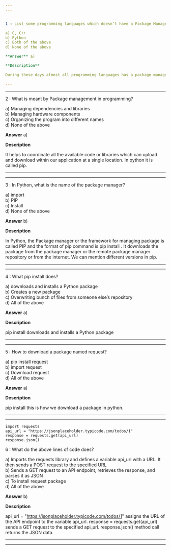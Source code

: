```yaml
---
---


1 : List some programming languages which doesn’t have a Package Management?  

a) C, C++   
b) Python   
c) Both of the above   
d) None of the above  

**Answer** a) 

**Description**  

During these days almost all programming languages has a package management system. Some of the oldest languages like C, C++ doesn’t have such a solid package management system.  

---
```

---


2 : What is meant by Package management in programming?  

a) Managing dependencies and libraries  
b) Managing hardware components  
c) Organizing the program into different names   
d) None of the above  

**Answer** a) 

**Description** 

It helps to coordinate all the available code or libraries which can upload and download within our application at a single location. In python it is called pip.  

---
---


3 : In Python, what is the name of the package manager?  

a) import   
b) PIP   
c) Install    
d) None of the above  

**Answer** b) 

**Description**

In Python, the Package manager or the framework for managing package is called PIP and the format of pip command is pip install . It downloads the package from the package manager or the remote package manager repository or from the internet. We can mention different versions in pip.  

---
---


4 : What pip install <package name> does?  

a) downloads and installs a Python package  
b) Creates a new package  
c) Overwriting bunch of files from someone else’s repository  
d) All of the above  

**Answer** a) 

**Description**

pip install  downloads and installs a Python package

---
---


5 : How to download a package named request?  

a) pip install request  
b) import request   
c) Download request   
d) All of the above  

**Answer** a) 

**Description**

pip install  this is how we download a package in python.  

---
---


```
import requests
api_url = "https://jsonplaceholder.typicode.com/todos/1"
response = requests.get(api_url)
response.json()
```

6 : What do the above lines of code does?  

a) Imports the requests library and defines a variable api_url with a URL. It then sends a POST request to the specified URL  
b) Sends a GET request to an API endpoint, retrieves the response, and parses it as JSON  
c) To install request package  
d) All of the above  

**Answer** b) 

**Description**

api_url = "https://jsonplaceholder.typicode.com/todos/1" assigns the URL of the API endpoint to the variable api_url. response = requests.get(api_url) sends a GET request to the specified api_url. response.json() method call returns the JSON data.   

---
---





